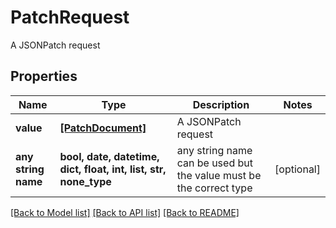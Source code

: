 # PatchRequest

A JSONPatch request

## Properties
Name | Type | Description | Notes
------------ | ------------- | ------------- | -------------
**value** | [**[PatchDocument]**](PatchDocument.md) | A JSONPatch request | 
**any string name** | **bool, date, datetime, dict, float, int, list, str, none_type** | any string name can be used but the value must be the correct type | [optional]

[[Back to Model list]](../README.md#documentation-for-models) [[Back to API list]](../README.md#documentation-for-api-endpoints) [[Back to README]](../README.md)



